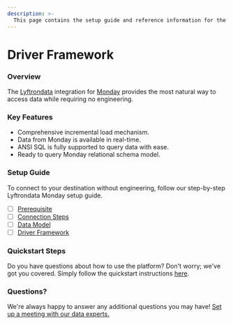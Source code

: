 ```yaml
---
description: >-
  This page contains the setup guide and reference information for the Monday source connector.
---
```


# Driver Framework

### Overview

The [Lyftrondata](https://www.lyftrondata.com/) integration for [Monday](https://www.lyftrondata.com/integration/business-analytics/monday/) provides the most natural way to access data while requiring no engineering.

### Key Features

* Comprehensive incremental load mechanism.
* Data from Monday is available in real-time.&#x20;
* ANSI SQL is fully supported to query data with ease.
* Ready to query Monday relational schema model.

### Setup Guide

To connect to your destination without engineering, follow our step-by-step Lyftrondata Monday setup guide.

* [ ] [Prerequisite](../prerequisite.md)
* [ ] [Connection Steps](../connection-steps.md)
* [ ] [Data Model](../data-model/erd.md)
* [ ] [Driver Framework](../driver-framework/)

### Quickstart Steps

Do you have questions about how to use the platform? Don't worry; we've got you covered. Simply follow the quickstart instructions [here](../driver-framework/README.md).

### Questions? <a href="#questions" id="questions"></a>

We're always happy to answer any additional questions you may have! [Set up a meeting with our data experts.](https://www.lyftrondata.com/book-a-meeting/)


